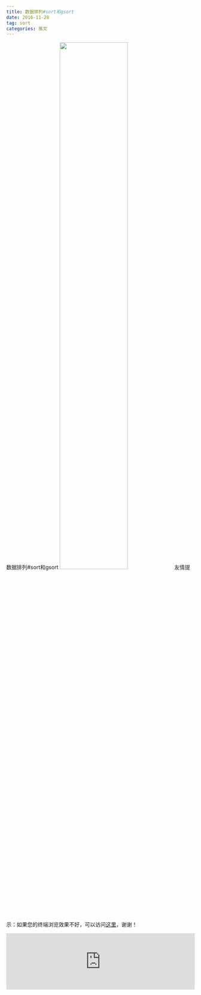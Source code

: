 ```yaml
---
title: 数据排列#sort和gsort
date: 2016-11-28
tag: sort
categories: 推文
---
```

数据排列#sort和gsort
<img src="http://mmbiz.qpic.cn/mmbiz_jpg/ACviaWTBFxhYlxicFDVjA5PSYjPRMQIxOibau8LkOj98ew8tW5xAB7H1l0ONn5Y0WCCZdezuYFljftiaoZiacicyeclQ/0?wx_fmt.jpeg" style="width: 60%; height: auto;"/><!--more-->
友情提示：如果您的终端浏览效果不好，可以访问[这里](https://stata-club.github.io/stata_article/2016-11-28.html)，谢谢！
<iframe src="https://stata-club.github.io/stata_article/2016-11-28.html" id="iframepage" frameborder="0" scrolling="no" marginheight="0" marginwidth="0" width="100%" onLoad="iFrameHeight()"></iframe>
<script type="text/javascript" language="javascript">
function iFrameHeight() {
var ifm= document.getElementById("iframepage");
var subWeb = document.frames ? document.frames["iframepage"].document : ifm.contentDocument;   
if(ifm != null && subWeb != null) {
 ifm.height = subWeb.body.scrollHeight;
} 
} 
</script> 